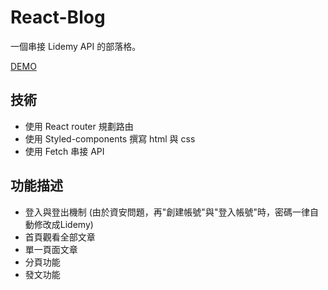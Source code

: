 # React-Blog
 一個串接 Lidemy API 的部落格。
 
 [DEMO](https://bryan9411.github.io/react-blog/#/)

## 技術

* 使用 React router 規劃路由
* 使用 Styled-components 撰寫 html 與 css
* 使用 Fetch 串接 API
## 功能描述

* 登入與登出機制 (由於資安問題，再"創建帳號"與"登入帳號"時，密碼一律自動修改成Lidemy)
* 首頁觀看全部文章
* 單一頁面文章
* 分頁功能
* 發文功能
